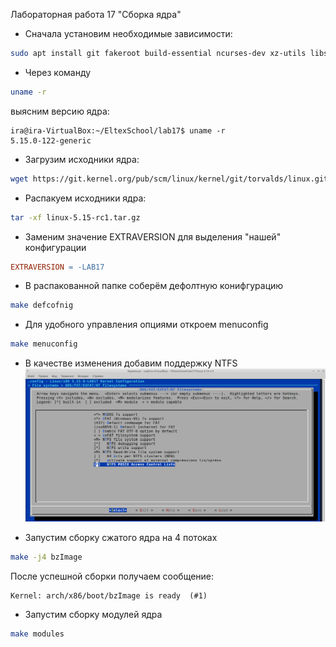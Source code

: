 Лабораторная работа 17 "Сборка ядра"

* Сначала установим необходимые зависимости:
```bash
sudo apt install git fakeroot build-essential ncurses-dev xz-utils libssl-dev bc flex libelf-dev bison -y
```

* Через команду
```bash
uname -r
```
выясним версию ядра:
```
ira@ira-VirtualBox:~/EltexSchool/lab17$ uname -r
5.15.0-122-generic
```

* Загрузим исходники ядра:
```bash
wget https://git.kernel.org/pub/scm/linux/kernel/git/torvalds/linux.git/snapshot/linux-5.15-rc1.tar.gz
```

* Распакуем исходники ядра:
```bash
tar -xf linux-5.15-rc1.tar.gz
```

* Заменим значение EXTRAVERSION для выделения "нашей" конфигурации
```Makefile
EXTRAVERSION = -LAB17
```

* В распакованной папке соберём дефолтную конифгурацию
```bash
make defcofnig
```

* Для удобного управления опциями откроем menuconfig
```bash
make menuconfig
```

* В качестве изменения добавим поддержку NTFS
![screen](./screenshot_ntfs.png "Screenshot")

* Запустим сборку сжатого ядра на 4 потоках
```bash
make -j4 bzImage
```
После успешной сборки получаем сообщение:
```
Kernel: arch/x86/boot/bzImage is ready  (#1)
```

* Запустим сборку модулей ядра
```bash
make modules
```

